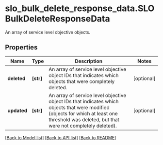 # slo_bulk_delete_response_data.SLOBulkDeleteResponseData

An array of service level objective objects.
## Properties
Name | Type | Description | Notes
------------ | ------------- | ------------- | -------------
**deleted** | **[str]** | An array of service level objective object IDs that indicates which objects that were completely deleted. | [optional] 
**updated** | **[str]** | An array of service level objective object IDs that indicates which objects that were modified (objects for which at least one threshold was deleted, but that were not completely deleted). | [optional] 

[[Back to Model list]](../README.md#documentation-for-models) [[Back to API list]](../README.md#documentation-for-api-endpoints) [[Back to README]](../README.md)


